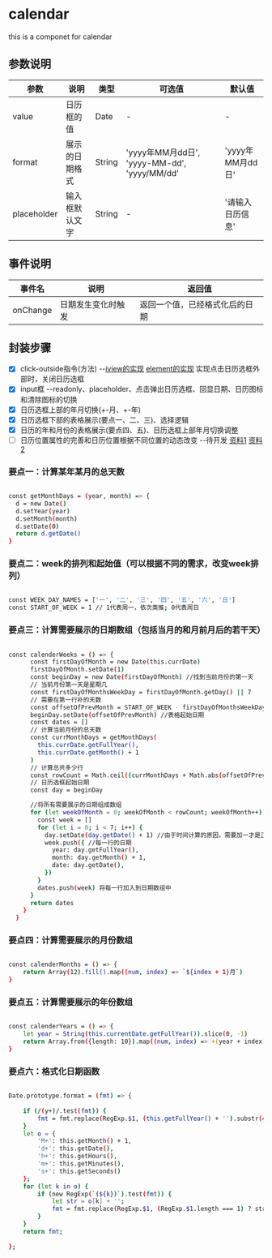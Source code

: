 # calendar
this is a componet for calendar

## 参数说明

| 参数        | 说明                      | 类型      | 可选值  | 默认值    |
| ---------  | ----------------------- | ------- | ---- | ------ |
| value    | 日历框的值     | Date | -    | -   |
| format | 展示的日期格式 | String | 'yyyy年MM月dd日', 'yyyy-MM-dd', 'yyyy/MM/dd' | 'yyyy年MM月dd日' |
| placeholder    | 输入框默认文字     | String | -    | '请输入日历信息' |

## 事件说明

| 事件名        | 说明                  |  返回值  |
| ---------  | ----------------------- | ---- | 
| onChange    | 日期发生变化时触发     |  返回一个值，已经格式化后的日期   |

## 封装步骤
- [x] click-outside指令(方法) --[iview的实现](https://github.com/iview/iview/blob/2.0/src/directives/clickoutside.js) [element的实现](https://github.com/ElemeFE/element/blob/dev/src/utils/clickoutside.js) 实现点击日历选框外部时，关闭日历选框
- [x] input框 --readonly、placeholder、点击弹出日历选框、回显日期、日历图标和清除图标的切换
- [x] 日历选框上部的年月切换(+-月、+-年)
- [x] 日历选框下部的表格展示(要点一、二、三)、选择逻辑
- [x] 日历的年和月份的表格展示(要点四、五)、日历选框上部年月切换调整
- [ ] 日历位置属性的完善和日历位置根据不同位置的动态改变 --待开发 [资料1](https://www.cnblogs.com/kidsitcn/p/8987715.html) 
[资料2](https://segmentfault.com/a/1190000014098739?utm_source=tag-newest)

### 要点一：计算某年某月的总天数

``` bash

const getMonthDays = (year, month) => {
  d = new Date()
  d.setYear(year)
  d.setMonth(month)
  d.setDate(0)
  return d.getDate()
}

```
### 要点二：week的排列和起始值（可以根据不同的需求，改变week排列）

``` bash

const WEEK_DAY_NAMES = ['一', '二', '三', '四', '五', '六', '日']
const START_OF_WEEK = 1 // 1代表周一，依次类推; 0代表周日

```
### 要点三：计算需要展示的日期数组（包括当月的和月前月后的若干天）

``` bash

const calenderWeeks = () => {
      const firstDayOfMonth = new Date(this.currDate)
      firstDayOfMonth.setDate(1)
      const beginDay = new Date(firstDayOfMonth) //找到当前月份的第一天
      // 当前月份第一天是星期几
      const firstDayOfMonthsWeekDay = firstDayOfMonth.getDay() || 7
      // 需要在第一行补的天数
      const offsetOfPrevMonth = START_OF_WEEK - firstDayOfMonthsWeekDay
      beginDay.setDate(offsetOfPrevMonth) //表格起始日期
      const dates = []
      // 计算当前月份的总天数
      const currMonthDays = getMonthDays(
        this.currDate.getFullYear(),
        this.currDate.getMonth() + 1
      )
      // 计算总共多少行
      const rowCount = Math.ceil((currMonthDays + Math.abs(offsetOfPrevMonth)) / 7) + 1
      // 日历选框起始日期
      const day = beginDay

      //将所有需要展示的日期组成数组
      for (let weekOfMonth = 0; weekOfMonth < rowCount; weekOfMonth++) {
        const week = []
        for (let i = 0; i < 7; i++) {
          day.setDate(day.getDate() + 1) //由于时间计算的原因，需要加一才是正确的起始日期
          week.push({ //每一行的日期
            year: day.getFullYear(),
            month: day.getMonth() + 1,
            date: day.getDate(),
          })
        }
        dates.push(week) 将每一行加入到日期数组中
      }
      return dates
    }
  }

```

### 要点四：计算需要展示的月份数组

``` bash

const calenderMonths = () => {
    return Array(12).fill().map((num, index) => `${index + 1}月`)
}

```

### 要点五：计算需要展示的年份数组

``` bash

const calenderYears = () => {
    let year = String(this.currentDate.getFullYear()).slice(0, -1)
    return Array.from({length: 10}).map((num, index) => +(year + index))
}

```
### 要点六：格式化日期函数

``` bash

Date.prototype.format = (fmt) => {
	
	if (/(y+)/.test(fmt)) {
		fmt = fmt.replace(RegExp.$1, (this.getFullYear() + '').substr(4 - RegExp.$1.length));
	}
	let o = {
		'M+': this.getMonth() + 1,
		'd+': this.getDate(),
		'h+': this.getHours(),
		'm+': this.getMinutes(),
		's+': this.getSeconds()
	};
	for (let k in o) {
		if (new RegExp(`(${k})`).test(fmt)) {
			let str = o[k] + '';
			fmt = fmt.replace(RegExp.$1, (RegExp.$1.length === 1) ? str : str.padStart(2,0));
		}
	}
	return fmt;
	
};

```
